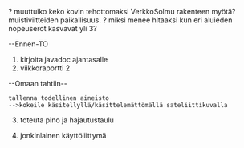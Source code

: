 ? muuttuiko keko kovin tehottomaksi VerkkoSolmu rakenteen myötä? muistiviitteiden paikallisuus.
? miksi menee hitaaksi kun eri aluieden nopeuserot kasvavat yli 3?

--Ennen-TO

1. kirjoita javadoc ajantasalle	
2. viikkoraportti 2

--Omaan tahtiin--
	
	tallenna todellinen aineisto
	-->kokeile käsitellyllä/käsittelemättömällä sateliittikuvalla

3. toteuta pino ja hajautustaulu

4. jonkinlainen käyttöliittymä

